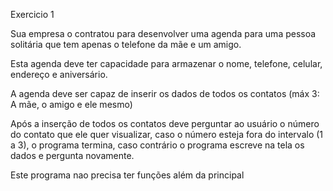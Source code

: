 Exercicio 1

Sua empresa o contratou para desenvolver uma agenda
para uma pessoa solitária que tem apenas o telefone da
mãe e um amigo.

Esta agenda deve ter capacidade para armazenar o
nome, telefone, celular, endereço e aniversário.

A agenda deve ser capaz de inserir os dados de todos os
contatos (máx 3: A mãe, o amigo e ele mesmo)

Após a inserção de todos os contatos deve perguntar ao
usuário o número do contato que ele quer visualizar,
caso o número esteja fora do intervalo (1 a 3), o
programa termina, caso contrário o programa escreve
na tela os dados e pergunta novamente.

Este programa nao precisa ter funções além da principal

